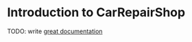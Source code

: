 # Introduction to CarRepairShop

TODO: write [great documentation](http://jacobian.org/writing/great-documentation/what-to-write/)
